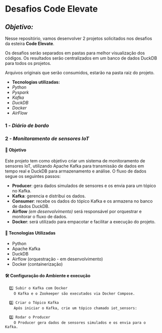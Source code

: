# Desafios Code Elevate

## *Objetivo:*
  Nesse repositório, vamos desenvolver 2 projetos solicitados nos desafios da esteira **Code Elevate**.
  
  Os desafios serão separados em pastas para melhor visualização dos códigos. Os resultados serão centralizados em um banco de dados DuckDB para todos os projetos.
  
  Arquivos originais que serão consumidos, estarão na pasta raiz do projeto.

  - **Tecnologias utilizadas:**
  - *Python*
  - *Pyspark*
  - *Kafka*
  - *DuckDB*
  - *Docker*
  - *AirFlow*

### 1 - *Diário de bordo*

### 2 - *Monitoramento de sensores IoT*

#### 📌 Objetivo

Este projeto tem como objetivo criar um sistema de monitoramento de sensores IoT, utilizando Apache Kafka para transmissão de dados em tempo real e DuckDB para armazenamento e análise. O fluxo de dados segue os seguintes passos:

- **Producer**: gera dados simulados de sensores e os envia para um tópico no Kafka.
- **Kafka**: gerencia e distribui os dados.
- **Consumer**: recebe os dados do tópico Kafka e os armazena no banco de dados DuckDB.
- **Airflow** *(em desenvolvimento)* será responsável por orquestrar e monitorar o fluxo de dados.
- **Docker**: será utilizado para empacotar e facilitar a execução do projeto.

#### 🔧 Tecnologias Utilizadas

- Python
- Apache Kafka
- DuckDB
- Airflow (orquestração - em desenvolvimento)
- Docker (containerização)

#### 🛠 Configuração do Ambiente e execução
      1️⃣ Subir o Kafka com Docker
        O Kafka e o Zookeeper são executados via Docker Compose.
    
      2️⃣ Criar o Tópico Kafka
        Após iniciar o Kafka, crie um tópico chamado iot_sensors:
    
      3️⃣ Rodar o Producer
        O Producer gera dados de sensores simulados e os envia para o Kafka.

